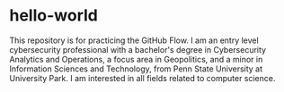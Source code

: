 # hello-world
This repository is for practicing the GitHub Flow.
I am an entry level cybersecurity professional with a bachelor's degree in Cybersecurity Analytics and Operations, a focus area in Geopolitics, and a minor in Information Sciences and Technology, from Penn State University at University Park. I am interested in all fields related to computer science.
